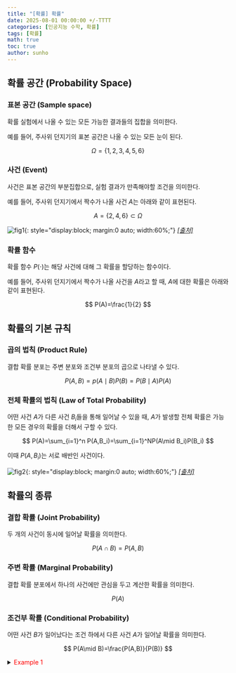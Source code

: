 ```yaml
---
title: "[확률] 확률"
date: 2025-08-01 00:00:00 +/-TTTT
categories: [인공지능 수학, 확률]
tags: [확률]
math: true
toc: true
author: sunho
---
```


## 확률 공간 (Probability Space)

### 표본 공간 (Sample space)

확률 실험에서 나올 수 있는 모든 가능한 결과들의 집합을 의미한다.
    
예를 들어, 주사위 던지기의 표본 공간은 나올 수 있는 모든 눈이 된다.

$$\Omega=\lbrace1,2,3,4,5,6\rbrace$$

### 사건 (Event)

사건은 표본 공간의 부분집합으로, 실험 결과가 만족해야할 조건을 의미한다.

예를 들어, 주사위 던지기에서 짝수가 나올 사건 $A$는 아래와 같이 표현된다.
    
$$A=\lbrace2,4,6\rbrace\subset\Omega$$

![fig1](mlm/p1-1.png){: style="display:block; margin:0 auto; width:60%;"}
_[[출처]](https://m.blog.naver.com/mykepzzang/221855523956)_

### 확률 함수

확률 함수 $P(\cdot)$는 해당 사건에 대해 그 확률을 할당하는 함수이다.

예를 들어, 주사위 던지기에서 짝수가 나올 사건을 $A$라고 할 때, $A$에 대한 확률은 아래와 같이 표현된다.

$$
P(A)=\frac{1}{2}
$$

## 확률의 기본 규칙

### 곱의 법칙 (Product Rule)

결합 확률 분포는 주변 분포와 조건부 분포의 곱으로 나타낼 수 있다.

$$
P(A,B)=p(A\mid B)P(B)=P(B\mid A)P(A)
$$

### 전체 확률의 법칙 (Law of Total Probability)

어떤 사건 $A$가 다른 사건 $B_i$들을 통해 일어날 수 있을 때, $A$가 발생할 전체 확률은 가능한 모든 경우의 확률을 더해서 구할 수 있다.

$$
P(A)=\sum_{i=1}^n P(A,B_i)=\sum_{i=1}^NP(A\mid B_i)P(B_i)
$$

이때 $P(A,B_i)$는 서로 배반인 사건이다.

![fig2](mlm/p1-2.png){: style="display:block; margin:0 auto; width:60%;"}
_[[출처]](https://www.handsonsystem.com/blog.php?slug=probability-theory)_

## 확률의 종류

### 결합 확률 (Joint Probability)

두 개의 사건이 동시에 일어날 확률을 의미한다.

$$
P(A\cap B)=P(A,B)
$$

### 주변 확률 (Marginal Probability)

결합 확률 분포에서 하나의 사건에만 관심을 두고 계산한 확률을 의미한다.

$$
P(A)
$$

### 조건부 확률 (Conditional Probability)

어떤 사건 $B$가 일어났다는 조건 하에서 다른 사건 $A$가 일어날 확률을 의미한다.

$$
P(A\mid B)=\frac{P(A,B)}{P(B)}
$$

<details>
<summary><font color='red'>Example 1</font></summary>
<div markdown="1">

![fig3](mlm/p1-3.png){: style="display:block; margin:0 auto; width:40%;"}
_[[출처]](https://blog.naver.com/vollollov/220975294633)_

---

한 명을 선택했을 때 남성인 경우를 $A$, 완주한 경우를 $B$라고 하자.

**결합 확률**

남성이면서 완주한 사람의 확률

$$
P(A,B)=
$$

**주변 확률**

한 명을 선택했을 때 남성일 확률

$$
P(A)=
$$

**조건부 확률**

남성 중에서 완주한 사람

$$

$$

</div>
</details>
